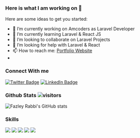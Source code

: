 ### Here is what I am working on 👋

Here are some ideas to get you started:

- 🔭 I’m currently working on Amcoders as Laravel Developer
- 🌱 I’m currently learning Laravel & React JS
- 👯 I’m looking to collaborate on Laravel Projects
- 🤔 I’m looking for help with Laravel & React
- 📫 How to reach me: [Portfolio Website](https://fazleyrabbi.me)
- 
### Connect With me
[![Twitter Badge](https://img.shields.io/badge/Twitter-Profile-informational?style=flat-square&logo=twitter&logoColor=white&color=1CA2F1)](https://twitter.com/fazley__rabby)
[![LinkedIn Badge](https://img.shields.io/badge/LinkedIn-Profile-informational?style=flat-square&logo=linkedin&logoColor=white&color=0D76A8)](https://www.linkedin.com/in/fazley-rabby/)



### Github Stats  ![visitors](https://visitor-badge.glitch.me/badge?page_id=${fazleyrabby}.${https://github.com/fazleyrabby/fazleyrabby})

![Fazley Rabbi's GitHub stats](https://github-readme-stats.vercel.app/api?username=fazleyrabby&show_icons=true&count_private=true)


### Skills 
[](https://img.shields.io/badge/CSS-informational?style=flat&logo=css3&logoColor=white&color=05122A)
![](https://img.shields.io/badge/HTML-informational?style=flat&logo=html&logoColor=white&color=darkpurple)
![](https://img.shields.io/badge/Sass-informational?style=flat&logo=Sass&logoColor=white&color=darkpurple)
![](https://img.shields.io/badge/PHP-informational?style=flat&logo=php&logoColor=white&color=darkpurple)
![](https://img.shields.io/badge/Mysql-informational?style=flat&logo=mysql&logoColor=white&color=darkpurple)
![](https://img.shields.io/badge/Laravel-informational?style=flat&logo=laravel&logoColor=white&color=darkpurple)

<!--START_SECTION:waka-->
<!--END_SECTION:waka-->






